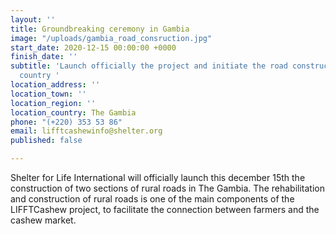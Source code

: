 ```yaml
---
layout: ''
title: Groundbreaking ceremony in Gambia
image: "/uploads/gambia_road_consruction.jpg"
start_date: 2020-12-15 00:00:00 +0000
finish_date: ''
subtitle: 'Launch officially the project and initiate the road construction in the
  country '
location_address: ''
location_town: ''
location_region: ''
location_country: The Gambia
phone: "(+220) 353 53 86"
email: lifftcashewinfo@shelter.org
published: false

---
```

Shelter for Life International will officially launch this december 15th the construction of two sections of rural roads in The Gambia. The rehabilitation and construction of rural roads is one of the main components of the LIFFTCashew project, to facilitate the connection between farmers and the cashew market.
